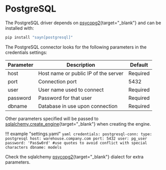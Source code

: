 # PostgreSQL

The PostgreSQL driver depends on [psycopg2](https://www.psycopg.org){target="\_blank"} and can be
installed with:

```bash
pip install "sayn[postgresql]"
```

The PostgreSQL connector looks for the following parameters in the credentials settings:

Parameter  | Description                           | Default
---------  | ------------------------------------- | --------
host       | Host name or public IP of the server  | Required
port       | Connection port                       | 5432
user       | User name used to connect             | Required
password   | Password for that user                | Required
dbname     | Database in use upon connection       | Required

Other parameters specified will be passed to
[sqlalchemy.create_engine](https://docs.sqlalchemy.org/en/13/core/engines.html#sqlalchemy.create_engine){target="\_blank"}
when creating the engine.

!!! example "settings.yaml"
    ```yaml
    credentials:
      postgresql-conn:
        type: postgresql
        host: warehouse.company.com
        port: 5432
        user: pg_user
        password: 'Pas$w0rd' #use quotes to avoid conflict with special characters
        dbname: models
    ```

Check the sqlalchemy [psycopg2](https://docs.sqlalchemy.org/en/13/dialects/postgresql.html#module-sqlalchemy.dialects.postgresql.psycopg2){target="\_blank"}
dialect for extra parameters.
